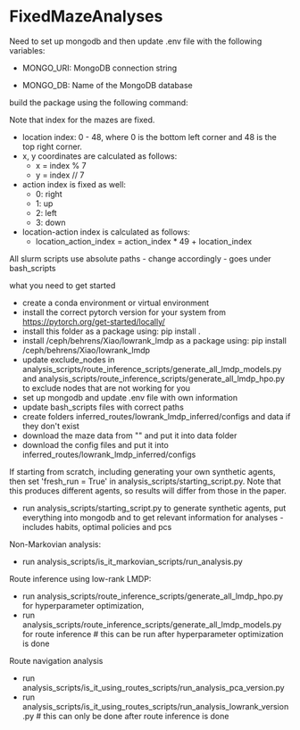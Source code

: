 # FixedMazeAnalyses

Need to set up mongodb and then update .env file with the following variables:
- MONGO_URI: MongoDB connection string

- MONGO_DB: Name of the MongoDB database

build the package using the following command:



Note that index for the mazes are fixed. 
 - location index: 0 - 48, where 0 is the bottom left corner and 48 is the top right corner. 
 - x, y coordinates are calculated as follows:
   - x = index % 7
   - y = index // 7
 - action index is fixed as well:
   - 0: right
   - 1: up
   - 2: left
   - 3: down
 - location-action index is calculated as follows:
   - location_action_index = action_index * 49 + location_index
 

All slurm scripts use absolute paths - change accordingly - goes under bash_scripts

what you need to get started
- create a conda environment or virtual environment
- install the correct pytorch version for your system from https://pytorch.org/get-started/locally/
- install this folder as a package using: pip install .
- install /ceph/behrens/Xiao/lowrank_lmdp as a package using: pip install /ceph/behrens/Xiao/lowrank_lmdp
- update exclude_nodes in analysis_scripts/route_inference_scripts/generate_all_lmdp_models.py and analysis_scripts/route_inference_scripts/generate_all_lmdp_hpo.py to exclude nodes that are not working for you
- set up mongodb and update .env file with own information
- update bash_scripts files with correct paths
- create folders inferred_routes/lowrank_lmdp_inferred/configs and data if they don't exist
- download the maze data from "" and put it into data folder
- download the config files and put it into inferred_routes/lowrank_lmdp_inferred/configs

If starting from scratch, including generating your own synthetic agents, then set 'fresh_run = True' in analysis_scripts/starting_script.py. Note that this produces different agents, so results will differ from those in the paper.
- run analysis_scripts/starting_script.py to generate synthetic agents, put everything into mongodb and to get relevant information for analyses - includes habits, optimal policies and pcs

Non-Markovian analysis:
- run analysis_scripts/is_it_markovian_scripts/run_analysis.py

Route inference using low-rank LMDP:
- run analysis_scripts/route_inference_scripts/generate_all_lmdp_hpo.py for hyperparameter optimization,
- run analysis_scripts/route_inference_scripts/generate_all_lmdp_models.py for route inference  # this can be run after hyperparameter optimization is done

Route navigation analysis
- run analysis_scripts/is_it_using_routes_scripts/run_analysis_pca_version.py
- run analysis_scripts/is_it_using_routes_scripts/run_analysis_lowrank_version.py # this can only be done after route inference is done


